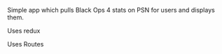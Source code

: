 Simple app which pulls Black Ops 4 stats on PSN for users and displays them.

Uses redux

Uses Routes
